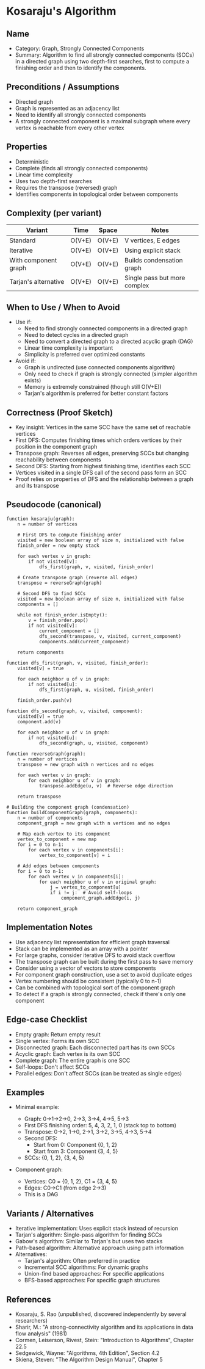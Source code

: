 # Kosaraju's Algorithm

## Name
- Category: Graph, Strongly Connected Components
- Summary: Algorithm to find all strongly connected components (SCCs) in a directed graph using two depth-first searches, first to compute a finishing order and then to identify the components.

## Preconditions / Assumptions
- Directed graph
- Graph is represented as an adjacency list
- Need to identify all strongly connected components
- A strongly connected component is a maximal subgraph where every vertex is reachable from every other vertex

## Properties
- Deterministic
- Complete (finds all strongly connected components)
- Linear time complexity
- Uses two depth-first searches
- Requires the transpose (reversed) graph
- Identifies components in topological order between components

## Complexity (per variant)
| Variant | Time | Space | Notes |
|---|---|---|---|
| Standard | O(V+E) | O(V+E) | V vertices, E edges |
| Iterative | O(V+E) | O(V+E) | Using explicit stack |
| With component graph | O(V+E) | O(V+E) | Builds condensation graph |
| Tarjan's alternative | O(V+E) | O(V+E) | Single pass but more complex |

## When to Use / When to Avoid
- Use if:
  - Need to find strongly connected components in a directed graph
  - Need to detect cycles in a directed graph
  - Need to convert a directed graph to a directed acyclic graph (DAG)
  - Linear time complexity is important
  - Simplicity is preferred over optimized constants
- Avoid if:
  - Graph is undirected (use connected components algorithm)
  - Only need to check if graph is strongly connected (simpler algorithm exists)
  - Memory is extremely constrained (though still O(V+E))
  - Tarjan's algorithm is preferred for better constant factors

## Correctness (Proof Sketch)
- Key insight: Vertices in the same SCC have the same set of reachable vertices
- First DFS: Computes finishing times which orders vertices by their position in the component graph
- Transpose graph: Reverses all edges, preserving SCCs but changing reachability between components
- Second DFS: Starting from highest finishing time, identifies each SCC
- Vertices visited in a single DFS call of the second pass form an SCC
- Proof relies on properties of DFS and the relationship between a graph and its transpose

## Pseudocode (canonical)
```pseudo
function kosaraju(graph):
    n = number of vertices
    
    # First DFS to compute finishing order
    visited = new boolean array of size n, initialized with false
    finish_order = new empty stack
    
    for each vertex v in graph:
        if not visited[v]:
            dfs_first(graph, v, visited, finish_order)
    
    # Create transpose graph (reverse all edges)
    transpose = reverseGraph(graph)
    
    # Second DFS to find SCCs
    visited = new boolean array of size n, initialized with false
    components = []
    
    while not finish_order.isEmpty():
        v = finish_order.pop()
        if not visited[v]:
            current_component = []
            dfs_second(transpose, v, visited, current_component)
            components.add(current_component)
    
    return components

function dfs_first(graph, v, visited, finish_order):
    visited[v] = true
    
    for each neighbor u of v in graph:
        if not visited[u]:
            dfs_first(graph, u, visited, finish_order)
    
    finish_order.push(v)

function dfs_second(graph, v, visited, component):
    visited[v] = true
    component.add(v)
    
    for each neighbor u of v in graph:
        if not visited[u]:
            dfs_second(graph, u, visited, component)

function reverseGraph(graph):
    n = number of vertices
    transpose = new graph with n vertices and no edges
    
    for each vertex v in graph:
        for each neighbor u of v in graph:
            transpose.addEdge(u, v)  # Reverse edge direction
    
    return transpose

# Building the component graph (condensation)
function buildComponentGraph(graph, components):
    n = number of components
    component_graph = new graph with n vertices and no edges
    
    # Map each vertex to its component
    vertex_to_component = new map
    for i = 0 to n-1:
        for each vertex v in components[i]:
            vertex_to_component[v] = i
    
    # Add edges between components
    for i = 0 to n-1:
        for each vertex v in components[i]:
            for each neighbor u of v in original graph:
                j = vertex_to_component[u]
                if i != j:  # Avoid self-loops
                    component_graph.addEdge(i, j)
    
    return component_graph
```

## Implementation Notes
- Use adjacency list representation for efficient graph traversal
- Stack can be implemented as an array with a pointer
- For large graphs, consider iterative DFS to avoid stack overflow
- The transpose graph can be built during the first pass to save memory
- Consider using a vector of vectors to store components
- For component graph construction, use a set to avoid duplicate edges
- Vertex numbering should be consistent (typically 0 to n-1)
- Can be combined with topological sort of the component graph
- To detect if a graph is strongly connected, check if there's only one component

## Edge-case Checklist
- Empty graph: Return empty result
- Single vertex: Forms its own SCC
- Disconnected graph: Each disconnected part has its own SCCs
- Acyclic graph: Each vertex is its own SCC
- Complete graph: The entire graph is one SCC
- Self-loops: Don't affect SCCs
- Parallel edges: Don't affect SCCs (can be treated as single edges)

## Examples
- Minimal example:
  - Graph: 0→1→2→0, 2→3, 3→4, 4→5, 5→3
  - First DFS finishing order: 5, 4, 3, 2, 1, 0 (stack top to bottom)
  - Transpose: 0→2, 1→0, 2→1, 3→2, 3→5, 4→3, 5→4
  - Second DFS:
    - Start from 0: Component {0, 1, 2}
    - Start from 3: Component {3, 4, 5}
  - SCCs: {0, 1, 2}, {3, 4, 5}
  
- Component graph:
  - Vertices: C0 = {0, 1, 2}, C1 = {3, 4, 5}
  - Edges: C0→C1 (from edge 2→3)
  - This is a DAG

## Variants / Alternatives
- Iterative implementation: Uses explicit stack instead of recursion
- Tarjan's algorithm: Single-pass algorithm for finding SCCs
- Gabow's algorithm: Similar to Tarjan's but uses two stacks
- Path-based algorithm: Alternative approach using path information
- Alternatives:
  - Tarjan's algorithm: Often preferred in practice
  - Incremental SCC algorithms: For dynamic graphs
  - Union-find based approaches: For specific applications
  - BFS-based approaches: For specific graph structures

## References
- Kosaraju, S. Rao (unpublished, discovered independently by several researchers)
- Sharir, M.: "A strong-connectivity algorithm and its applications in data flow analysis" (1981)
- Cormen, Leiserson, Rivest, Stein: "Introduction to Algorithms", Chapter 22.5
- Sedgewick, Wayne: "Algorithms, 4th Edition", Section 4.2
- Skiena, Steven: "The Algorithm Design Manual", Chapter 5 
